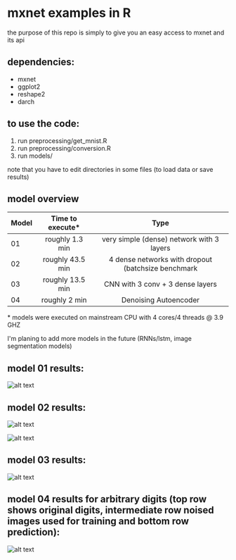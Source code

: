 # mxnet examples in R 
the purpose of this repo is simply to give you an easy access to mxnet and its api

## dependencies:

* mxnet
* ggplot2
* reshape2
* darch

## to use the code:

1. run preprocessing/get_mnist.R
2. run preprocessing/conversion.R
3. run models/

note that you have to edit directories in some files (to load data or save results)

## model overview

| Model         | Time to execute*    | Type                                                |
| ------------- |:-------------------:|:---------------------------------------------------:|
| 01            | roughly 1.3 min     | very simple (dense) network with 3 layers           |
| 02            | roughly 43.5 min    | 4 dense networks with dropout (batchsize benchmark  |
| 03            | roughly 13.5 min    | CNN with 3 conv + 3 dense layers                    | 
| 04		| roughly 2 min	      | Denoising Autoencoder				    |

\* models were executed on mainstream CPU with 4 cores/4 threads @ 3.9 GHZ

I'm planing to add more models in the future (RNNs/lstm, image segmentation models)

## model 01 results:

![alt text](https://github.com/NiklasDL/mxnet-tutorials-in-R/blob/master/results/simpleNetErrors.png?raw=true)

## model 02 results:

![alt text](https://github.com/NiklasDL/mxnet-tutorials-in-R/blob/master/results/deepNetTrainError.png?raw=true)

![alt text](https://github.com/NiklasDL/mxnet-tutorials-in-R/blob/master/results/deepNetTestError.png?raw=true)

## model 03 results:

![alt text](https://github.com/NiklasDL/mxnet-tutorials-in-R/blob/master/results/cnnError.png?raw=true)

## model 04 results for arbitrary digits (top row shows original digits, intermediate row noised images used for training and bottom row prediction):

![alt text](https://github.com/NiklasDL/mxnet-tutorials-in-R/blob/master/results/denoising_autoencoder.png?raw=true)